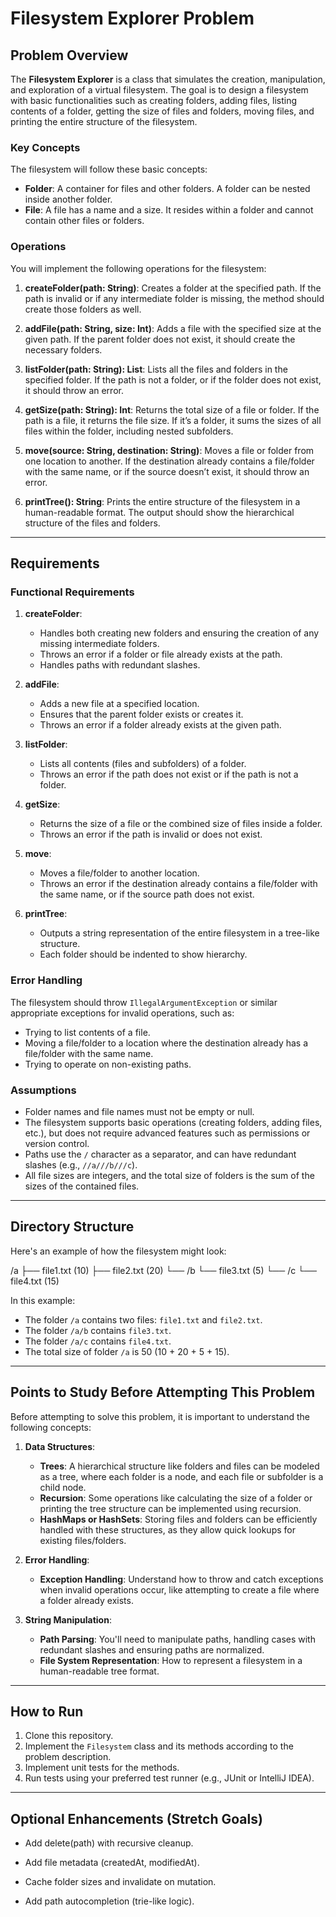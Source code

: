 # Filesystem Explorer Problem

## Problem Overview

The **Filesystem Explorer** is a class that simulates the creation, manipulation, and exploration of a virtual filesystem. The goal is to design a filesystem with basic functionalities such as creating folders, adding files, listing contents of a folder, getting the size of files and folders, moving files, and printing the entire structure of the filesystem.

### Key Concepts

The filesystem will follow these basic concepts:

- **Folder**: A container for files and other folders. A folder can be nested inside another folder.
- **File**: A file has a name and a size. It resides within a folder and cannot contain other files or folders.

### Operations

You will implement the following operations for the filesystem:

1. **createFolder(path: String)**: Creates a folder at the specified path. If the path is invalid or if any intermediate folder is missing, the method should create those folders as well.

2. **addFile(path: String, size: Int)**: Adds a file with the specified size at the given path. If the parent folder does not exist, it should create the necessary folders.

3. **listFolder(path: String): List<String>**: Lists all the files and folders in the specified folder. If the path is not a folder, or if the folder does not exist, it should throw an error.

4. **getSize(path: String): Int**: Returns the total size of a file or folder. If the path is a file, it returns the file size. If it’s a folder, it sums the sizes of all files within the folder, including nested subfolders.

5. **move(source: String, destination: String)**: Moves a file or folder from one location to another. If the destination already contains a file/folder with the same name, or if the source doesn’t exist, it should throw an error.

6. **printTree(): String**: Prints the entire structure of the filesystem in a human-readable format. The output should show the hierarchical structure of the files and folders.

---

## Requirements

### Functional Requirements

1. **createFolder**:
   - Handles both creating new folders and ensuring the creation of any missing intermediate folders.
   - Throws an error if a folder or file already exists at the path.
   - Handles paths with redundant slashes.

2. **addFile**:
   - Adds a new file at a specified location.
   - Ensures that the parent folder exists or creates it.
   - Throws an error if a folder already exists at the given path.
   
3. **listFolder**:
   - Lists all contents (files and subfolders) of a folder.
   - Throws an error if the path does not exist or if the path is not a folder.

4. **getSize**:
   - Returns the size of a file or the combined size of files inside a folder.
   - Throws an error if the path is invalid or does not exist.

5. **move**:
   - Moves a file/folder to another location.
   - Throws an error if the destination already contains a file/folder with the same name, or if the source path does not exist.

6. **printTree**:
   - Outputs a string representation of the entire filesystem in a tree-like structure.
   - Each folder should be indented to show hierarchy.

### Error Handling

The filesystem should throw `IllegalArgumentException` or similar appropriate exceptions for invalid operations, such as:

- Trying to list contents of a file.
- Moving a file/folder to a location where the destination already has a file/folder with the same name.
- Trying to operate on non-existing paths.

### Assumptions

- Folder names and file names must not be empty or null.
- The filesystem supports basic operations (creating folders, adding files, etc.), but does not require advanced features such as permissions or version control.
- Paths use the `/` character as a separator, and can have redundant slashes (e.g., `//a///b///c`).
- All file sizes are integers, and the total size of folders is the sum of the sizes of the contained files.

---

## Directory Structure

Here's an example of how the filesystem might look:

/a
  ├── file1.txt (10)
  ├── file2.txt (20)
  └── /b
      └── file3.txt (5)
  └── /c
      └── file4.txt (15)


In this example:
- The folder `/a` contains two files: `file1.txt` and `file2.txt`.
- The folder `/a/b` contains `file3.txt`.
- The folder `/a/c` contains `file4.txt`.
- The total size of folder `/a` is 50 (10 + 20 + 5 + 15).

---

## Points to Study Before Attempting This Problem

Before attempting to solve this problem, it is important to understand the following concepts:

1. **Data Structures**:
   - **Trees**: A hierarchical structure like folders and files can be modeled as a tree, where each folder is a node, and each file or subfolder is a child node.
   - **Recursion**: Some operations like calculating the size of a folder or printing the tree structure can be implemented using recursion.
   - **HashMaps or HashSets**: Storing files and folders can be efficiently handled with these structures, as they allow quick lookups for existing files/folders.

2. **Error Handling**:
   - **Exception Handling**: Understand how to throw and catch exceptions when invalid operations occur, like attempting to create a file where a folder already exists.

3. **String Manipulation**:
   - **Path Parsing**: You'll need to manipulate paths, handling cases with redundant slashes and ensuring paths are normalized.
   - **File System Representation**: How to represent a filesystem in a human-readable tree format.

---

## How to Run

1. Clone this repository.
2. Implement the `Filesystem` class and its methods according to the problem description.
3. Implement unit tests for the methods.
4. Run tests using your preferred test runner (e.g., JUnit or IntelliJ IDEA).

---

## Optional Enhancements (Stretch Goals)
 - Add delete(path) with recursive cleanup.

 - Add file metadata (createdAt, modifiedAt).

 - Cache folder sizes and invalidate on mutation.

 - Add path autocompletion (trie-like logic).
